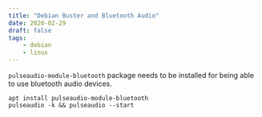 ```yaml
---
title: "Debian Buster and Bluetooth Audio"
date: 2020-02-29
draft: false
tags:
    - debian
    - linux
---
```


`pulseaudio-module-bluetooth` package needs to be installed for being able to use bluetooth audio devices.

```
apt install pulseaudio-module-bluetooth
pulseaudio -k && pulseaudio --start
```